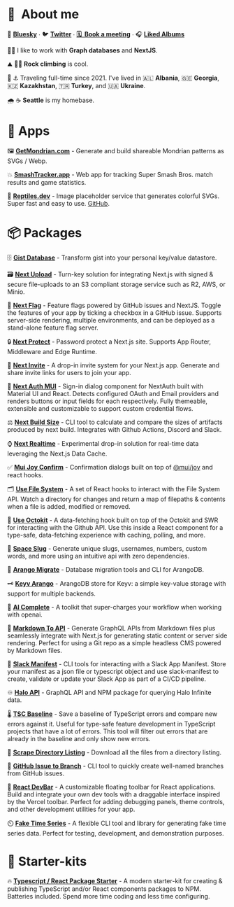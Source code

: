 # 👋  About me

🦋 [**Bluesky**](https://bsky.app/profile/linesofcode.bsky.social) ∙ 🐦 [**Twitter**](https://twitter.com/linesofcode) ∙ [**🗓️  Book a meeting**](https://calendly.com/linesofcode/lets-talk) ∙ 🎧 [**Liked Albums**](https://open.spotify.com/playlist/7GZBodAv2pyl6c3kJOD8ur?si=5828892bfd514b72)

🔬🥼 I like to work with **Graph databases** and **NextJS**.

⛰️ 🧗‍♂️ **Rock climbing** is cool.

🌊 ⚓ Traveling full-time since 2021. I've lived in 🇦🇱 **Albania**, 🇬🇪 **Georgia**, 🇰🇿 **Kazakhstan**, 🇹🇷 **Turkey**, and 🇺🇦 **Ukraine**.

🌧️ ☕ **Seattle** is my homebase.

# **📱  Apps**

🖼️ [**GetMondrian.com**](https://getmondrian.com/) - Generate and build shareable Mondrian patterns as SVGs / Webp. 

💥 [**SmashTracker.app**](https://smashtracker.app/) - Web app for tracking Super Smash Bros. match results and game statistics.

🦎 [**Reptiles.dev**](https://reptiles.dev/) - Image placeholder service that generates colorful SVGs. Super fast and easy to use. [GitHub](https://github.com/TimMikeladze/reptiles.dev).

# **📦  Packages**

🗄️ [**Gist Database**](https://github.com/TimMikeladze/gist-database) - Transform gist into your personal key/value datastore.

🗃️ [**Next Upload**](https://github.com/TimMikeladze/next-upload) - Turn-key solution for integrating Next.js with signed & secure file-uploads to an S3 compliant storage service such as R2, AWS, or Minio.

🏁 [**Next Flag**](https://github.com/TimMikeladze/next-flag) - Feature flags powered by GitHub issues and NextJS. Toggle the features of your app by ticking a checkbox in a GitHub issue. Supports server-side rendering, multiple environments, and can be deployed as a stand-alone feature flag server.

🔒 [**Next Protect**](https://github.com/TimMikeladze/next-protect) - Password protect a Next.js site. Supports App Router, Middleware and Edge Runtime.

📮 [**Next Invite**](https://github.com/TimMikeladze/next-invite) - A drop-in invite system for your Next.js app. Generate and share invite links for users to join your app.

🔐 [**Next Auth MUI**](https://github.com/TimMikeladze/next-auth-mui) - Sign-in dialog component for NextAuth built with Material UI and React. Detects configured OAuth and Email providers and renders buttons or input fields for each respectively. Fully themeable, extensible and customizable to support custom credential flows.

⚖️ [**Next Build Size**](https://github.com/TimMikeladze/next-build-size) - CLI tool to calculate and compare the sizes of artifacts produced by next build. Integrates with Github Actions, Discord and Slack.

⌚️ [**Next Realtime**](https://github.com/TimMikeladze/next-realtime) - Experimental drop-in solution for real-time data leveraging the Next.js Data Cache.

✅ [**Mui Joy Confirm**](https://github.com/TimMikeladze/mui-joy-confirm) - Confirmation dialogs built on top of [@mui/joy](https://mui.com/joy-ui/getting-started/) and react hooks.

🗂️ [**Use File System**](https://github.com/TimMikeladze/use-file-system) - A set of React hooks to interact with the File System API. Watch a directory for changes and return a map of filepaths & contents when a file is added, modified or removed.

🐙 [**Use Octokit**](https://github.com/TimMikeladze/use-octokit) - A data-fetching hook built on top of the Octokit and SWR for interacting with the Github API. Use this inside a React component for a type-safe, data-fetching experience with caching, polling, and more.

🐌 [**Space Slug**](https://github.com/TimMikeladze/space-slug) - Generate unique slugs, usernames, numbers, custom words, and more using an intuitive api with zero dependencies.

🥑 [**Arango Migrate**](https://github.com/TimMikeladze/arango-migrate) - Database migration tools and CLI for ArangoDB.

🗝️ [**Keyv Arango**](https://github.com/TimMikeladze/keyv-arango) - ArangoDB store for Keyv: a simple key-value storage with support for multiple backends.

🤖 [**AI Complete**](https://github.com/TimMikeladze/ai-complete) - A toolkit that super-charges your workflow when working with openai.

📑 [**Markdown To API**](https://github.com/TimMikeladze/markdown-to-api) - Generate GraphQL APIs from Markdown files plus seamlessly integrate with Next.js for generating static content or server side rendering. Perfect for using a Git repo as a simple headless CMS powered by Markdown files.

👖 [**Slack Manifest**](https://github.com/TimMikeladze/slack-manifest) - CLI tools for interacting with a Slack App Manifest. Store your manifest as a json file or typescript object and use slack-manifest to create, validate or update your Slack App as part of a CI/CD pipeline.

♾️ [**Halo API**](https://github.com/TimMikeladze/haloapi.dev) - GraphQL API and NPM package for querying Halo Infinite data.

🌡️ [**TSC Baseline**](https://github.com/TimMikeladze/tsc-baseline/) - Save a baseline of TypeScript errors and compare new errors against it. Useful for type-safe feature development in TypeScript projects that have a lot of errors. This tool will filter out errors that are already in the baseline and only show new errors.

📂 [**Scrape Directory Listing**](https://github.com/TimMikeladze/scrape-directory-listing) - Download all the files from a directory listing.

🎋 [**GitHub Issue to Branch**](https://github.com/TimMikeladze/github-issue-to-branch) - CLI tool to quickly create well-named branches from GitHub issues.

📏 [**React DevBar**](https://github.com/TimMikeladze/react-devbar/) - A customizable floating toolbar for React applications. Build and integrate your own dev tools with a draggable interface inspired by the Vercel toolbar. Perfect for adding debugging panels, theme controls, and other development utilities for your app.

⏲️ [**Fake Time Series**](https://github.com/TimMikeladze/fake-time-series) - A flexible CLI tool and library for generating fake time series data. Perfect for testing, development, and demonstration purposes.

# **🚀  Starter-kits**

🔥 [**Typescript / React Package Starter**](https://github.com/TimMikeladze/typescript-react-package-starter) - A modern starter-kit for creating & publishing TypeScript and/or React components packages to NPM. Batteries included. Spend more time coding and less time configuring.
